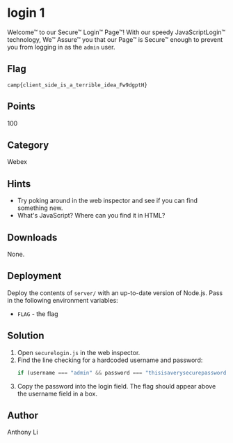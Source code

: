# login 1
Welcome™ to our Secure™ Login™ Page™! With our speedy JavaScriptLogin™ technology, We™ Assure™ you that our Page™ is Secure™ enough to prevent you from logging in as the `admin` user.

## Flag
```
camp{client_side_is_a_terrible_idea_Fw9dgptH}
```

## Points
100

## Category
Webex

## Hints
* Try poking around in the web inspector and see if you can find something new.
* What's JavaScript? Where can you find it in HTML?

## Downloads
None.

## Deployment
Deploy the contents of `server/` with an up-to-date version of Node.js. Pass in the following environment variables:
* `FLAG` - the flag

## Solution
1. Open `securelogin.js` in the web inspector.
2. Find the line checking for a hardcoded username and password:
   ```javascript
   if (username === "admin" && password === "thisisaverysecurepasswordhahaaaaaa") {
   ```
3. Copy the password into the login field. The flag should appear above the username field in a box.

## Author
Anthony Li
